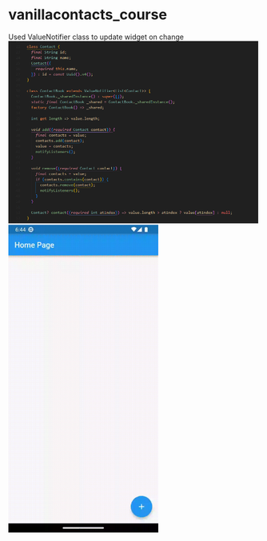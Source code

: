 # vanillacontacts_course

Used ValueNotifier class to update widget on change
<img src='/screenshots/code.png' width='500'> <img src='/screenshots/untitled.gif' width='300'>
